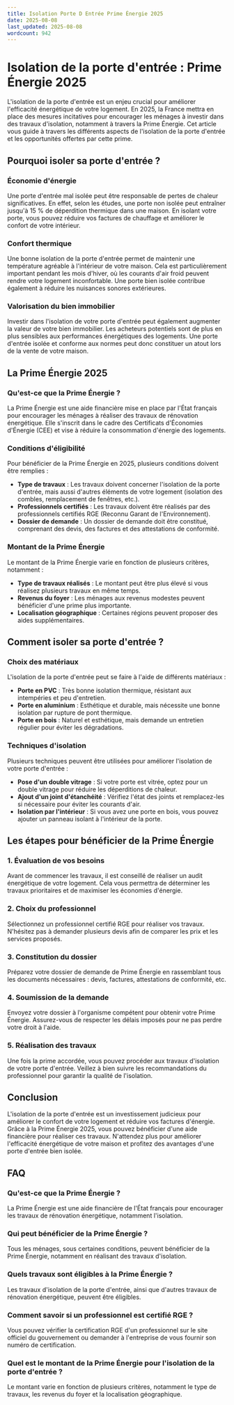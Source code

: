 ```yaml
---
title: Isolation Porte D Entrée Prime Énergie 2025
date: 2025-08-08
last_updated: 2025-08-08
wordcount: 942
---
```


# Isolation de la porte d'entrée : Prime Énergie 2025

L'isolation de la porte d'entrée est un enjeu crucial pour améliorer l'efficacité énergétique de votre logement. En 2025, la France mettra en place des mesures incitatives pour encourager les ménages à investir dans des travaux d'isolation, notamment à travers la Prime Énergie. Cet article vous guide à travers les différents aspects de l'isolation de la porte d'entrée et les opportunités offertes par cette prime.

## Pourquoi isoler sa porte d'entrée ?

### Économie d'énergie

Une porte d'entrée mal isolée peut être responsable de pertes de chaleur significatives. En effet, selon les études, une porte non isolée peut entraîner jusqu'à 15 % de déperdition thermique dans une maison. En isolant votre porte, vous pouvez réduire vos factures de chauffage et améliorer le confort de votre intérieur.

### Confort thermique

Une bonne isolation de la porte d'entrée permet de maintenir une température agréable à l'intérieur de votre maison. Cela est particulièrement important pendant les mois d'hiver, où les courants d'air froid peuvent rendre votre logement inconfortable. Une porte bien isolée contribue également à réduire les nuisances sonores extérieures.

### Valorisation du bien immobilier

Investir dans l'isolation de votre porte d'entrée peut également augmenter la valeur de votre bien immobilier. Les acheteurs potentiels sont de plus en plus sensibles aux performances énergétiques des logements. Une porte d'entrée isolée et conforme aux normes peut donc constituer un atout lors de la vente de votre maison.

## La Prime Énergie 2025

### Qu'est-ce que la Prime Énergie ?

La Prime Énergie est une aide financière mise en place par l'État français pour encourager les ménages à réaliser des travaux de rénovation énergétique. Elle s'inscrit dans le cadre des Certificats d'Économies d'Énergie (CEE) et vise à réduire la consommation d'énergie des logements.

### Conditions d'éligibilité

Pour bénéficier de la Prime Énergie en 2025, plusieurs conditions doivent être remplies :

- **Type de travaux** : Les travaux doivent concerner l'isolation de la porte d'entrée, mais aussi d'autres éléments de votre logement (isolation des combles, remplacement de fenêtres, etc.).
- **Professionnels certifiés** : Les travaux doivent être réalisés par des professionnels certifiés RGE (Reconnu Garant de l'Environnement).
- **Dossier de demande** : Un dossier de demande doit être constitué, comprenant des devis, des factures et des attestations de conformité.

### Montant de la Prime Énergie

Le montant de la Prime Énergie varie en fonction de plusieurs critères, notamment :

- **Type de travaux réalisés** : Le montant peut être plus élevé si vous réalisez plusieurs travaux en même temps.
- **Revenus du foyer** : Les ménages aux revenus modestes peuvent bénéficier d'une prime plus importante.
- **Localisation géographique** : Certaines régions peuvent proposer des aides supplémentaires.

## Comment isoler sa porte d'entrée ?

### Choix des matériaux

L'isolation de la porte d'entrée peut se faire à l'aide de différents matériaux :

- **Porte en PVC** : Très bonne isolation thermique, résistant aux intempéries et peu d'entretien.
- **Porte en aluminium** : Esthétique et durable, mais nécessite une bonne isolation par rupture de pont thermique.
- **Porte en bois** : Naturel et esthétique, mais demande un entretien régulier pour éviter les dégradations.

### Techniques d'isolation

Plusieurs techniques peuvent être utilisées pour améliorer l'isolation de votre porte d'entrée :

- **Pose d'un double vitrage** : Si votre porte est vitrée, optez pour un double vitrage pour réduire les déperditions de chaleur.
- **Ajout d'un joint d'étanchéité** : Vérifiez l'état des joints et remplacez-les si nécessaire pour éviter les courants d'air.
- **Isolation par l'intérieur** : Si vous avez une porte en bois, vous pouvez ajouter un panneau isolant à l'intérieur de la porte.

## Les étapes pour bénéficier de la Prime Énergie

### 1. Évaluation de vos besoins

Avant de commencer les travaux, il est conseillé de réaliser un audit énergétique de votre logement. Cela vous permettra de déterminer les travaux prioritaires et de maximiser les économies d'énergie.

### 2. Choix du professionnel

Sélectionnez un professionnel certifié RGE pour réaliser vos travaux. N'hésitez pas à demander plusieurs devis afin de comparer les prix et les services proposés.

### 3. Constitution du dossier

Préparez votre dossier de demande de Prime Énergie en rassemblant tous les documents nécessaires : devis, factures, attestations de conformité, etc.

### 4. Soumission de la demande

Envoyez votre dossier à l'organisme compétent pour obtenir votre Prime Énergie. Assurez-vous de respecter les délais imposés pour ne pas perdre votre droit à l'aide.

### 5. Réalisation des travaux

Une fois la prime accordée, vous pouvez procéder aux travaux d'isolation de votre porte d'entrée. Veillez à bien suivre les recommandations du professionnel pour garantir la qualité de l'isolation.

## Conclusion

L'isolation de la porte d'entrée est un investissement judicieux pour améliorer le confort de votre logement et réduire vos factures d'énergie. Grâce à la Prime Énergie 2025, vous pouvez bénéficier d'une aide financière pour réaliser ces travaux. N'attendez plus pour améliorer l'efficacité énergétique de votre maison et profitez des avantages d'une porte d'entrée bien isolée.

## FAQ

### Qu'est-ce que la Prime Énergie ?

La Prime Énergie est une aide financière de l'État français pour encourager les travaux de rénovation énergétique, notamment l'isolation.

### Qui peut bénéficier de la Prime Énergie ?

Tous les ménages, sous certaines conditions, peuvent bénéficier de la Prime Énergie, notamment en réalisant des travaux d'isolation.

### Quels travaux sont éligibles à la Prime Énergie ?

Les travaux d'isolation de la porte d'entrée, ainsi que d'autres travaux de rénovation énergétique, peuvent être éligibles.

### Comment savoir si un professionnel est certifié RGE ?

Vous pouvez vérifier la certification RGE d'un professionnel sur le site officiel du gouvernement ou demander à l'entreprise de vous fournir son numéro de certification.

### Quel est le montant de la Prime Énergie pour l'isolation de la porte d'entrée ?

Le montant varie en fonction de plusieurs critères, notamment le type de travaux, les revenus du foyer et la localisation géographique.